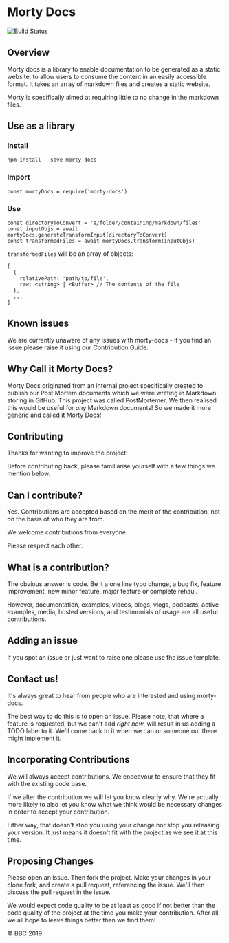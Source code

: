 # Morty Docs

[![Build Status](https://travis-ci.com/bbc/morty-docs.svg?branch=master)](https://travis-ci.com/bbc/morty-docs)

## Overview 
Morty docs is a library to enable documentation to be generated as a static website, to allow users to consume the content in an easily accessible format. It takes an array of markdown files and creates a static website. 

Morty is specifically aimed at requiring little to no change in the markdown files.

## Use as a library 

### Install

`npm install --save morty-docs`

### Import

`const mortyDocs = require('morty-docs')`

### Use

```
const directoryToConvert = 'a/folder/containing/markdown/files'
const inputObjs = await mortyDocs.generateTransformInput(directoryToConvert)
const transformedFiles = await mortyDocs.transform(inputObjs)
```

`transformedFiles` will be an array of objects:

```
[
  {
    relativePath: 'path/to/file',
    raw: <string> | <Buffer> // The contents of the file
  },
  ...
]
```

## Known issues 

We are currently unaware of any issues with morty-docs - if you find an issue please raise it using our Contribution Guide. 

## Why Call it Morty Docs?

Morty Docs originated from an internal project specifically created to publish our Post Mortem documents which we were writting in Markdown storing in GitHub. This project was called PostMortemer. We then realised this would be useful for _any_ Markdown documents! So we made it more generic and called it Morty Docs! 

## Contributing

Thanks for wanting to improve the project!

Before contributing back, please familiarise yourself with a few things
we mention below.

## Can I contribute?

Yes.  Contributions are accepted based on the merit of the contribution,
not on the basis of who they are from.

We welcome contributions from everyone. 

Please respect each other.

## What is a contribution?

The obvious answer is code.  Be it a one line typo change, a bug fix,
feature improvement, new minor feature, major feature or complete rehaul.

However, documentation, examples, videos, blogs, vlogs, podcasts, active
examples, media, hosted versions, and testimonials of usage are all
useful contributions. 

## Adding an issue

If you spot an issue or just want to raise one please use the issue template.

## Contact us!

It's always great to hear from people who are interested and
using morty-docs. 

The best way to do this is to open an issue.  Please note, that where a
feature is requested, but we can't add *right now*, will result in us
adding a TODO label to it. We'll come back to it when we can or someone
out there might implement it.

## Incorporating Contributions

We will always accept contributions. We endeavour to ensure that they 
fit with the existing code base. 

If we alter the contribution we will let you know clearly why. We're
actually more likely to also let you know what we think would be
necessary changes in order to accept your contribution.

Either way, that doesn't stop you using your change nor stop you releasing
your version.  It just means it doesn't fit with the project as we see it
at this time.

## Proposing Changes

Please open an issue.  Then fork the project.  Make your changes in your
clone fork, and create a pull request, referencing the issue. We'll then
discuss the pull request in the issue.

We would expect code quality to be at least as good if not better than
the code quality of the project at the time you make your contribution.
After all, we all hope to leave things better than we find them!

© BBC 2019
